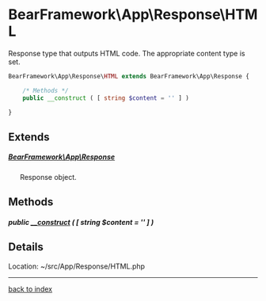 # BearFramework\App\Response\HTML

Response type that outputs HTML code. The appropriate content type is set.

```php
BearFramework\App\Response\HTML extends BearFramework\App\Response {

	/* Methods */
	public __construct ( [ string $content = '' ] )

}
```

## Extends

##### [BearFramework\App\Response](bearframework.app.response.class.md)

&nbsp;&nbsp;&nbsp;&nbsp;&nbsp;&nbsp;Response object.

## Methods

##### public [__construct](bearframework.app.response.html.__construct.method.md) ( [ string $content = '' ] )

## Details

Location: ~/src/App/Response/HTML.php

---

[back to index](index.md)

